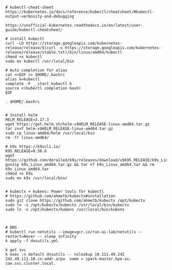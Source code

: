     # kubectl-cheat-sheet
    https://kubernetes.io/docs/reference/kubectl/cheatsheet/#kubectl-output-verbosity-and-debugging 
    
    https://unofficial-kubernetes.readthedocs.io/en/latest/user-guide/kubectl-cheatsheet/

    # install kubectl
    curl -LO https://storage.googleapis.com/kubernetes-release/release/$(curl -s https://storage.googleapis.com/kubernetes-release/release/stable.txt)/bin/linux/amd64/kubectl
    chmod +x kubectl 
    sudo mv kubectl /usr/local/bin
    
    # Auto completion for alias
    cat <<EOF >> $HOME/.bashrc
    alias k=kubectl
    complete -F __start_kubectl k
    source <(kubectl completion bash)
    EOF
 
    . $HOME/.bashrc


    # Install helm
    HELM_RELEASE=3.17.3
    wget https://get.helm.sh/helm-v$HELM_RELEASE-linux-amd64.tar.gz
    tar zxvf helm-v$HELM_RELEASE-linux-amd64.tar.gz 
    sudo cp linux-amd64/helm /usr/local/bin
    rm -fr linux-amd64/
        
    # k9s https://k9scli.io/ 
    K9S_RELEASE=0.50.6
    wget https://github.com/derailed/k9s/releases/download/v$K9S_RELEASE/k9s_Linux_amd64.tar.gz
    gunzip k9s_Linux_amd64.tar.gz && tar xf k9s_Linux_amd64.tar && rm k9s_Linux_amd64.tar
    chmod +x k9s
    sudo mv k9s /usr/local/bin/


    # kubectx + kubens: Power tools for kubectl
    # https://github.com/ahmetb/kubectx#installation
    sudo git clone https://github.com/ahmetb/kubectx /opt/kubectx
    sudo ln -s /opt/kubectx/kubectx /usr/local/bin/kubectx
    sudo ln -s /opt/kubectx/kubens /usr/local/bin/kubens



    # DNS
    # kubectl run netutils --image=gcr.io/run-ai-lab/netutils --restart=Never -- sleep infinity
    k apply -f dnsutils.yml 
    
    k get svc 
    k exec -n default dnsutils -- nslookup 10.111.49.242
    242.49.111.10.in-addr.arpa	name = spark-master.hpe-ai-coe.svc.cluster.local.
